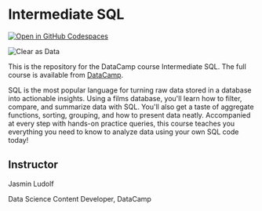 # Intermediate SQL

[![Open in GitHub Codespaces](https://github.com/codespaces/badge.svg)](https://codespaces.new/datttrian/intermediate-sql)

![Clear as Data](http://drive.google.com/uc?export=view&id=1PJVtMhPE_h3g2c9wXm9tf6_pIhvMyDRI)

This is the repository for the DataCamp course Intermediate SQL. The full course is available from [DataCamp](https://www.datacamp.com/courses/intermediate-sql).

SQL is the most popular language for turning raw data stored in a database into actionable insights. Using a films database, you'll learn how to filter, compare, and summarize data with SQL. You'll also get a taste of aggregate functions, sorting, grouping, and how to present data neatly.  Accompanied at every step with hands-on practice queries, this course teaches you everything you need to know to analyze data using your own SQL code today!

## Instructor

Jasmin Ludolf

Data Science Content Developer, DataCamp
